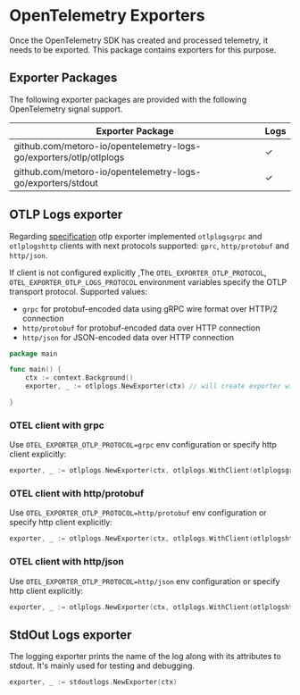 # OpenTelemetry Exporters

Once the OpenTelemetry SDK has created and processed telemetry, it needs to be exported. This package contains exporters
for this purpose.

## Exporter Packages

The following exporter packages are provided with the following OpenTelemetry signal support.

| Exporter Package                                                   | Logs |
|--------------------------------------------------------------------|------|
| github.com/metoro-io/opentelemetry-logs-go/exporters/otlp/otlplogs | ✓    |
| github.com/metoro-io/opentelemetry-logs-go/exporters/stdout        | ✓    |

## OTLP Logs exporter

Regarding [specification](https://github.com/open-telemetry/opentelemetry-specification/blob/main/specification/protocol/exporter.md#specify-protocol)
otlp exporter implemented `otlplogsgrpc` and `otlplogshttp` clients with next protocols
supported: `gprc`, `http/protobuf` and `http/json`.

If client is not configured explicitly ,The `OTEL_EXPORTER_OTLP_PROTOCOL`, `OTEL_EXPORTER_OTLP_LOGS_PROTOCOL`
environment variables specify the OTLP transport protocol. Supported values:

- `grpc` for protobuf-encoded data using gRPC wire format over HTTP/2 connection
- `http/protobuf` for protobuf-encoded data over HTTP connection
- `http/json` for JSON-encoded data over HTTP connection

```go
package main

func main() {
	ctx := context.Background()
	exporter, _ := otlplogs.NewExporter(ctx) // will create exporter with http client `http/protobuf` protocol by default

}

```

### OTEL client with grpc

Use `OTEL_EXPORTER_OTLP_PROTOCOL=grpc` env configuration or specify http client explicitly:

```go
exporter, _ := otlplogs.NewExporter(ctx, otlplogs.WithClient(otlplogsgrpc.NewClient()))
```

### OTEL client with http/protobuf

Use `OTEL_EXPORTER_OTLP_PROTOCOL=http/protobuf` env configuration or specify http client explicitly:

```go
exporter, _ := otlplogs.NewExporter(ctx, otlplogs.WithClient(otlplogshttp.NewClient(otlplogshttp.WithProtobufProtocol())))
```

### OTEL client with http/json

Use `OTEL_EXPORTER_OTLP_PROTOCOL=http/json` env configuration or specify http client explicitly:

```go
exporter, _ := otlplogs.NewExporter(ctx, otlplogs.WithClient(otlplogshttp.NewClient(otlplogshttp.WithJsonProtocol())))
```

## StdOut Logs exporter

The logging exporter prints the name of the log along with its attributes to stdout. It's mainly used for testing and
debugging.

```go
exporter, _ := stdoutlogs.NewExporter(ctx)
```


